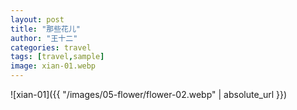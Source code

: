 ```yaml
---
layout: post
title: "那些花儿"
author: "王十二"
categories: travel
tags: [travel,sample]
image: xian-01.webp
---
```


![xian-01]({{ "/images/05-flower/flower-02.webp" | absolute_url }})
